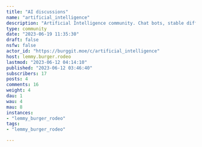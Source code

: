 ```yaml
---
title: "AI discussions" 
name: "artificial_intelligence"
description: "Artificial Intelligence community. Chat bots, stable diffusion, ChatGPT, SO-VITS, anything AI.Post news about new local chat models, discuss implementations, post your work, share your ideas, discuss our impending doom, or even news about new developments in the AI space. If it's about AI, it belongs here."
type: community
date: "2023-06-19 11:35:30"
draft: false
nsfw: false
actor_id: "https://burggit.moe/c/artificial_intelligence"
host: lemmy.burger.rodeo
lastmod: "2023-06-12 04:14:10"
published: "2023-06-12 03:46:40"
subscribers: 17
posts: 4
comments: 16
weight: 4
dau: 1
wau: 4
mau: 8
instances:
- "lemmy_burger_rodeo"
tags: 
- "lemmy_burger_rodeo"

---
```

